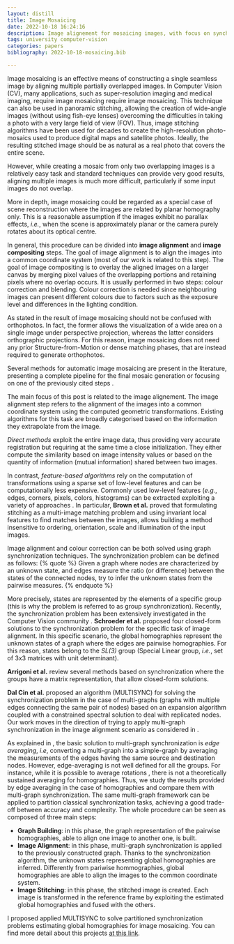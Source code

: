 ```yaml
---
layout: distill
title: Image Mosaicing
date: 2022-10-18 16:24:16
description: Image alignement for mosaicing images, with focus on synchronization algorithms
tags: university computer-vision
categories: papers
bibliography: 2022-10-18-mosaicing.bib

---
```

Image mosaicing <d-cite key="GHOSH20161"></d-cite> is an effective means of constructing a single seamless image by aligning multiple partially overlapped images.
In Computer Vision (CV), many applications, such as super-resolution imaging and medical imaging, require image mosaicing <d-cite key="Szeliski2006"></d-cite> require image mosaicing. This technique can also be used in panoramic stitching, allowing the creation of wide-angle images (without using fish-eye lenses) overcoming the difficulties in taking a photo with a very large field of view (FOV).
Thus, image stitching algorithms have been used for decades to create the high-resolution photo-mosaics used to produce digital maps and satellite photos. Ideally, the resulting stitched image should be as natural as a real photo that covers the entire scene.

However, while creating a mosaic from only two overlapping images is a relatively easy task and standard techniques can provide very good results, aligning multiple images is much more difficult, particularly if some input images do not overlap.

More in depth, image mosaicing could be regarded as a special case of scene reconstruction where the images are related by planar homography only. This is a reasonable assumption if the images exhibit no parallax effects, <i>i.e.</i>, when the scene is approximately planar or the camera purely rotates about its optical centre.

In general, this procedure can be divided into <b>image alignment</b> and <b>image compositing</b> steps.
The goal of image alignment is to align the images into a common coordinate system (most of our work is related to this step). 
The goal of image compositing is to overlay the aligned images on a larger canvas by merging pixel values of the overlapping portions and retaining pixels where no overlap occurs. It is usually performed in two steps: colour correction and blending. Colour correction is needed since neighbouring images can present different colours due to factors such as the exposure level and differences in the lighting condition.

As stated in <d-cite key="Santellani2018"></d-cite> the result of image mosaicing should not be confused with orthophotos. In fact, the former allows the visualization of a wide area on a single image under perspective projection, whereas the latter considers orthographic projections.
For this reason, image mosaicing does not need any prior Structure-from-Motion or dense matching phases, that are instead required to generate orthophotos.

Several methods for automatic image mosaicing are present in the literature, presenting a complete pipeline for the final mosaic generation <d-cite key="698630"></d-cite><d-cite key="1315099"></d-cite><d-cite key="Brown2007"></d-cite><d-cite key="doi:10.1080/02533839.2005.9670998"></d-cite> or focusing on one of the previously cited steps <d-cite key="Schroeder2011"></d-cite><d-cite key="LI20161"></d-cite><d-cite key="5995658"></d-cite>.

The main focus of this post is related to the image alignement.
The image alignment step refers to the alignment of the images into a common coordinate system using the computed geometric transformations.
Existing algorithms <d-cite key="Szeliski2006"></d-cite> for this task are broadly categorised based on the information they extrapolate from the image.

<i>Direct methods</i> exploit the entire image data, thus providing very accurate registration but requiring at the same time a close initialization. They either compute the similarity based on image intensity values or based on the quantity of information (mutual information) shared between two images.

In contrast, <i>feature-based algorithms</i> rely on the computation of transformations using a sparse set of low-level features and can be computationally less expensive. Commonly used low-level features (<i>e.g.</i>, edges, corners, pixels, colors, histograms) can be extracted exploiting a variety of approaches <d-cite key="Lowe2004"> </d-cite><d-cite key="10.1007/11744023_32"> </d-cite><d-cite key="10.1007/11744023_34"></d-cite><d-cite key="6885761"></d-cite>. In particular, <b>Brown et al.</b> <d-cite key="Brown2007"></d-cite> proved that formulating stitching as a multi-image matching problem and using invariant local features to find matches between the images, allows building a method insensitive to ordering, orientation, scale and illumination of the input images.

Image alignment and colour correction can be both solved using graph synchronization techniques.
The synchronization problem can be defined as follows: 
{% quote %}
Given a graph where nodes are characterized by an unknown state, and edges measure the ratio (or difference) between the states of the connected nodes, try to infer the unknown states from the pairwise measures.
{% endquote %}

More precisely, states are represented by the elements of a specific group (this is why the problem is referred to as group synchronization). Recently, the synchronization problem has been extensively investigated in the Computer Vision community <d-cite key="Schroeder2011"></d-cite><d-cite key="Arrigoni2020"></d-cite><d-cite key="DalCin2021"></d-cite>.
<b>Schroeder et al.</b> <d-cite key="Schroeder2011"></d-cite> proposed four closed-form solutions to the synchronization problem for the specific task of image alignment.
In this specific scenario, the global homographies represent the unknown states of a graph where the edges are pairwise homographies. For this reason, states belong to the <i>SL(3)</i> group (Special Linear group, <i>i.e.</i>, set of 3x3 matrices with unit determinant).

<b>Arrigoni et al.</b> <d-cite key="Arrigoni2020"></d-cite> review several methods based on synchronization where the groups have a matrix representation, that allow closed-form solutions.

<b>Dal Cin et al.</b> <d-cite key="DalCin2021"></d-cite> proposed an algorithm (MULTISYNC) for solving the synchronization problem in the case of multi-graphs (graphs with multiple edges connecting the same pair of nodes) based on an expansion algorithm coupled with a constrained spectral solution to deal with replicated nodes. Our work moves in the direction of <d-cite key="DalCin2021"></d-cite> trying to apply multi-graph synchronization in the image alignment scenario as considered in <d-cite key="Schroeder2011"></d-cite>.

As explained in <d-cite key="DalCin2021"></d-cite>, the basic solution to multi-graph synchronization is <i>edge averaging</i>, <i>i.e</i>, converting a multi-graph into a simple-graph by averaging the measurements of the edges having the same source and destination nodes. However, edge-averaging is not well defined for all the groups. For instance, while it is possible to average rotations <d-cite key="Hartley2012RotationA"></d-cite>, there is not a theoretically sustained averaging for homographies. Thus, we study the results provided by edge averaging in the case of homographies and compare them with multi-graph synchronization.
The same multi-graph framework <d-cite key="DalCin2021"></d-cite> can be applied to partition classical synchronization tasks, achieving a good trade-off between accuracy and complexity.
The whole procedure can be seen as composed of three main steps:
<ul>
    <li> <b>Graph Building</b>: in this phase, the graph representation of the pairwise homographies, able to align one image to another one, is built.</li>
    <li> <b>Image Alignment</b>: in this phase, multi-graph synchronization is applied to the previously constructed graph.
    Thanks to the synchronization algorithm, the unknown states representing global homographies are inferred.
    Differently from pariwise hommographies, global homographies are able to align the images to the common coordinate system.</li>
    <li> <b>Image Stitching</b>: in this phase, the stitched image is created. Each image is transformed in the reference frame by exploiting the estimated global homographies and fused with the others.</li>
</ul>

I proposed applied MULTISYNC to solve partitioned synchronization problems estimating global homographies for image mosaicing.
You can find more detail about this projects <a href = "https://pasinisamuele.github.io/projects/image_mosaicing/">at this link</a>.